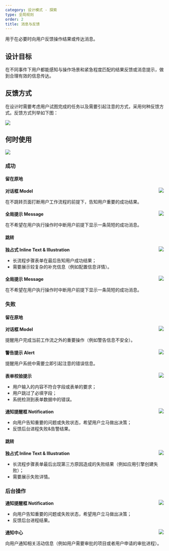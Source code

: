 ```yaml
---
category: 设计模式 - 探索
type: 全局规则
order: 2
title: 消息与反馈
---
```


用于在必要时向用户反馈操作结果或传达消息。

## 设计目标

在不同事件下用户都能感知与操作场景和紧急程度匹配的结果反馈或消息提示，做到合理有效的信息传达。

## 反馈方式

在设计时需要考虑用户试图完成的任务以及需要引起注意的方式，采用何种反馈方式。反馈方式列举如下图：

<div>
  <img src="https://gw.alipayobjects.com/mdn/rms_08e378/afts/img/A*SKfjS7vyRP4AAAAAAAAAAABkARQnAQ">
</div>

## 何时使用

<div>
  <img src="https://gw.alipayobjects.com/mdn/rms_08e378/afts/img/A*vv37RaVAXhAAAAAAAAAAAABkARQnAQ">
</div>

### 成功

#### 留在原地

<img class="preview-img no-padding" align="right" src="https://gw.alipayobjects.com/mdn/rms_08e378/afts/img/A*qQ8NTKMH-2IAAAAAAAAAAABkARQnAQ">

**对话框 Model**

在不跳转页面打断用户工作流程的前提下，告知用户重要的成功结果。

####

<img class="preview-img no-padding" align="right" src="https://gw.alipayobjects.com/mdn/rms_08e378/afts/img/A*NPVGQr6f5-4AAAAAAAAAAABkARQnAQ">

**全局提示 Message**

在不希望在用户执行操作时中断用户前提下显示一条简短的成功消息。

#### 跳转

<img class="preview-img no-padding" align="right" src="https://gw.alipayobjects.com/mdn/rms_08e378/afts/img/A*0EdyRa7WeUAAAAAAAAAAAABkARQnAQ">

**独占式 Inline Text & Illustration**

- 长流程步骤表单在最后告知用户成功结果；
- 需要展示较复杂的补充信息（例如配置信息详情）。

####

<img class="preview-img no-padding" align="right" src="https://gw.alipayobjects.com/mdn/rms_08e378/afts/img/A*524fSKE97wYAAAAAAAAAAABkARQnAQ">

**全局提示 Message**

在不希望在用户执行操作时中断用户前提下显示一条简短的成功消息。

### 失败

#### 留在原地

<img class="preview-img no-padding" align="right" src="https://gw.alipayobjects.com/mdn/rms_08e378/afts/img/A*S03WS5uHqDsAAAAAAAAAAABkARQnAQ">

**对话框 Model**

提醒用户完成当前工作流之外的重要操作（例如警告信息不安全）。

####

<img class="preview-img no-padding" align="right" src="https://gw.alipayobjects.com/mdn/rms_08e378/afts/img/A*4sHLQowCs6IAAAAAAAAAAABkARQnAQ">

**警告提示 Alert**

提醒用户系统中需要立即引起注意的错误信息。

####

<img class="preview-img no-padding" align="right" src="https://gw.alipayobjects.com/mdn/rms_08e378/afts/img/A*Qg51Sq2A_M4AAAAAAAAAAABkARQnAQ">

**表单校验提示**

- 用户输入的内容不符合字段或表单的要求；
- 用户跳过了必填字段；
- 系统检测到表单数据中的错误。

####

<img class="preview-img no-padding" align="right" src="https://gw.alipayobjects.com/mdn/rms_08e378/afts/img/A*QeWqTIWqrWEAAAAAAAAAAABkARQnAQ">

**通知提醒框 Notification**

- 向用户告知重要的问题或失败状态，希望用户立马做出决策；
- 反馈后台进程失败&告警结果。

#### 跳转

<img class="preview-img no-padding" align="right" src="https://gw.alipayobjects.com/mdn/rms_08e378/afts/img/A*7ES2TrY6UJgAAAAAAAAAAABkARQnAQ">

**独占式 Inline Text & Illustration**

- 长流程步骤表单最后出现第三方原因造成的失败结果（例如应用引擎创建失败）；
- 需要展示失败详情。

### 后台操作

<img class="preview-img no-padding" align="right" src="https://gw.alipayobjects.com/mdn/rms_08e378/afts/img/A*owL_SK1xmggAAAAAAAAAAABkARQnAQ">

**通知提醒框 Notification**

- 向用户告知重要的问题或失败状态，希望用户立马做出决策；
- 反馈后台进程结果。

####

<img class="preview-img no-padding" align="right" src="https://gw.alipayobjects.com/mdn/rms_08e378/afts/img/A*IGpqRbPGZxQAAAAAAAAAAABkARQnAQ">

**通知中心**

向用户通知相关活动信息（例如用户需要审批的项目或者用户申请的审批进程）。
